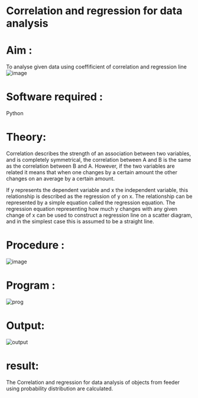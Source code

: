 # Correlation and regression for data analysis
# Aim : 

To analyse given data using coeffificient of correlation and regression line
![image](https://user-images.githubusercontent.com/104613195/168224136-d6b64e64-7d3d-4775-9337-c8f96fe41f2d.png)


# Software required :  

Python

# Theory:

Correlation describes the strength of an association between two variables, and is completely symmetrical, the correlation between A and B is the same as the correlation between B and A. However, if the two variables are related it means that when one changes by a certain amount the other changes on an average by a certain amount.  

If y represents the dependent variable and x the independent variable, this relationship is described as the regression of y on x. The relationship can be represented by a simple equation called the regression equation. The regression equation representing how much y changes with any given change of x can be used to construct a regression line on a scatter diagram, and in the simplest case this is assumed to be a straight line.

# Procedure :

![image](https://user-images.githubusercontent.com/104613195/168225866-ac8f6610-bdc3-4ac2-a24e-2b24ba08e189.png)

# Program :

![prog](https://github.com/prasanna-765/Correlation_Regression/assets/150009505/f091a8c4-32eb-4d80-b5a1-a486909f3b38)

# Output: 

![output](https://github.com/prasanna-765/Correlation_Regression/assets/150009505/45763663-51bc-4c88-85c9-862e3dd8f5ee)

# result:

The Correlation and regression for data analysis of objects from feeder using probability
distribution are calculated.
